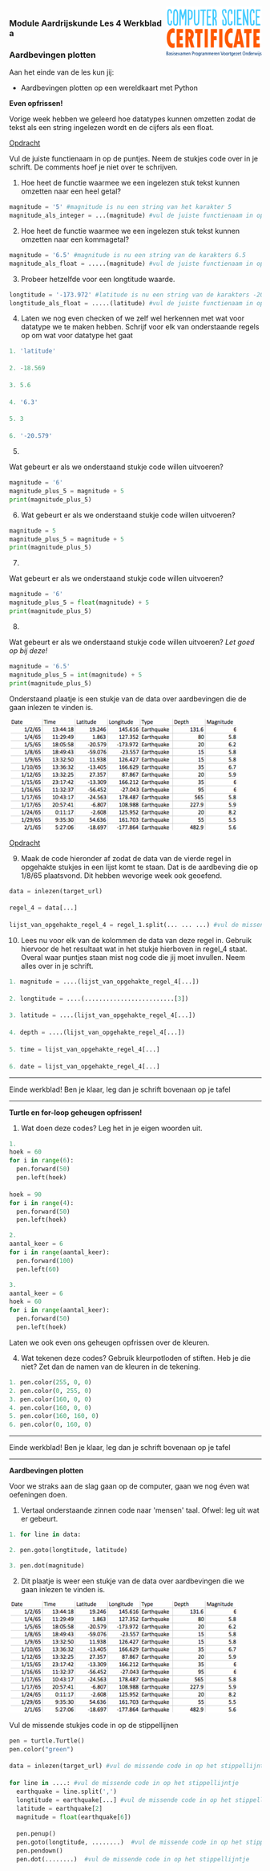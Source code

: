 <img src="../../img/Logo cs-certificate.jpg" style="zoom:20%" align="right">

### Module Aardrijskunde Les 4 Werkblad a

### Aardbevingen plotten

Aan het einde van de les kun jij:

- Aardbevingen plotten op een wereldkaart met Python

**Even opfrissen!**

Vorige week hebben we geleerd hoe  datatypes kunnen omzetten zodat de tekst als een string ingelezen wordt en de cijfers als een float.

<u>Opdracht</u>

Vul de juiste functienaam in op de puntjes. Neem de stukjes code over in je schrift. De comments hoef je niet over te schrijven.

1) Hoe heet de functie waarmee we een ingelezen stuk tekst kunnen omzetten naar een heel getal? 

```python
magnitude = '5' #magnitude is nu een string van het karakter 5
magnitude_als_integer = ...(magnitude) #vul de juiste functienaam in op de puntjes
```

2) Hoe heet de functie waarmee we een ingelezen stuk tekst kunnen omzetten naar een kommagetal? 

```python
magnitude = '6.5' #magnitude is nu een string van de karakters 6.5
magnitude_als_float = .....(magnitude) #vul de juiste functienaam in op de puntjes

```

3) Probeer hetzelfde voor een longtitude waarde. 

```python
longtitude = '-173.972' #latitude is nu een string van de karakters -20.579
longtitude_als_float = .....(latitude) #vul de juiste functienaam in op de puntjes
```

 <div style="page-break-after: always;"></div>

4) Laten we nog even checken of we zelf wel herkennen met wat voor datatype we te maken hebben. Schrijf voor elk van onderstaande regels op om wat voor datatype het gaat

```python
1. 'latitude'

2. -18.569

3. 5.6

4. '6.3'

5. 3

6. '-20.579'
```

5)

Wat gebeurt er als we onderstaand stukje code willen uitvoeren?

```python
magnitude = '6'
magnitude_plus_5 = magnitude + 5 
print(magnitude_plus_5)
```

6) Wat gebeurt er als we onderstaand stukje code willen uitvoeren?

```python
magnitude = 5
magnitude_plus_5 = magnitude + 5 
print(magnitude_plus_5)
```

7) 

Wat gebeurt er als we onderstaand stukje code willen uitvoeren?

```python
magnitude = '6'
magnitude_plus_5 = float(magnitude) + 5 
print(magnitude_plus_5)
```

8) 

Wat gebeurt er als we onderstaand stukje code willen uitvoeren? *Let goed op bij deze!* 

```python
magnitude = '6.5'
magnitude_plus_5 = int(magnitude) + 5 
print(magnitude_plus_5)
```

 <div style="page-break-after: always;"></div>

Onderstaand plaatje is een stukje van de data over aardbevingen die de gaan inlezen te vinden is. 

<img src="../../img/data.png"
style="zoom:50%">

<u>Opdracht</u>

9) Maak de code hieronder af zodat de data van de vierde regel in opgehakte stukjes in een lijst komt te staan. Dat is de aardbeving die op 1/8/65 plaatsvond. Dit hebben wevorige week ook geoefend.

```python
data = inlezen(target_url)

regel_4 = data[...]

lijst_van_opgehakte_regel_4 = regel_1.split(... ... ...) #vul de missende tekens in op de stippellijnen.
```

 <div style="page-break-after: always;"></div>

10) Lees nu voor elk van de kolommen de data van deze regel in. Gebruik hiervoor de het resultaat wat in het stukje hierboven in regel_4 staat. Overal waar puntjes staan mist nog code die jij moet invullen. Neem alles over in je schrift.

```python
1. magnitude = ....(lijst_van_opgehakte_regel_4[...])

2. longtitude = ....(.........................[3])

3. latitude = ....(lijst_van_opgehakte_regel_4[...])

4. depth = ....(lijst_van_opgehakte_regel_4[...])

5. time = lijst_van_opgehakte_regel_4[...]

6. date = lijst_van_opgehakte_regel_4[...] 
```

------

Einde werkblad! Ben je klaar, leg dan je schrift bovenaan op je tafel 

------

 <div style="page-break-after: always;"></div>

**Turtle en for-loop geheugen opfrissen!**

1) Wat doen deze codes? Leg het in je eigen woorden uit. 

```python
1.
hoek = 60
for i in range(6):
  pen.forward(50)
  pen.left(hoek)
  
hoek = 90
for i in range(4):
  pen.forward(50)
  pen.left(hoek)
```

```python
2.
aantal_keer = 6
for i in range(aantal_keer):
  pen.forward(100)
  pen.left(60)
```

```python
3.
aantal_keer = 6
hoek = 60
for i in range(aantal_keer):
  pen.forward(50)
  pen.left(hoek)
```

Laten we ook even ons geheugen opfrissen over de kleuren.

4) Wat tekenen deze codes? Gebruik kleurpotloden of stiften. Heb je die niet? Zet dan de namen van de kleuren in de tekening.

```python
1. pen.color(255, 0, 0)
2. pen.color(0, 255, 0)
3. pen.color(160, 0, 0)
4. pen.color(160, 0, 0)
5. pen.color(160, 160, 0)
6. pen.color(0, 160, 0)
```

------

Einde werkblad! Ben je klaar, leg dan je schrift bovenaan op je tafel 

------

 <div style="page-break-after: always;"></div>

**Aardbevingen plotten**

Voor we straks aan de slag gaan op de computer, gaan we nog éven wat oefeningen doen. 

1) Vertaal onderstaande zinnen code naar 'mensen' taal. Ofwel: leg uit wat er gebeurt.

```python
1. for line in data:
```

```python
2. pen.goto(longtitude, latitude)
```

```python
3. pen.dot(magnitude)
```

2) Dit plaatje is weer een stukje van de data over aardbevingen die we gaan inlezen te vinden is. 

<img src="../../img/data.png"
style="zoom:50%">

Vul de missende stukjes code in op de stippellijnen

```python
pen = turtle.Turtle()
pen.color("green")

data = inlezen(target_url) #vul de missende code in op het stippellijntje

for line in ....: #vul de missende code in op het stippellijntje
  earthquake = line.split(',')
  longtitude = earthquake[...] #vul de missende code in op het stippellijntje
  latitude = earthquake[2]
  magnitude = float(earthquake[6])
    
  pen.penup()
  pen.goto(longtitude, ........)  #vul de missende code in op het stippellijntje
  pen.pendown()
  pen.dot(........)  #vul de missende code in op het stippellijntje
```

